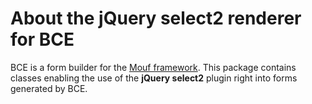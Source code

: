 About the jQuery select2 renderer for BCE
============================================================

BCE is a form builder for the [Mouf framework](http://mouf-php.com).
This package contains classes enabling the use of the **jQuery select2** plugin right into forms generated by BCE.


